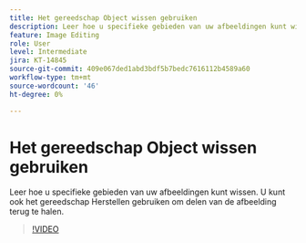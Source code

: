 ```yaml
---
title: Het gereedschap Object wissen gebruiken
description: Leer hoe u specifieke gebieden van uw afbeeldingen kunt wissen
feature: Image Editing
role: User
level: Intermediate
jira: KT-14845
source-git-commit: 409e067ded1abd3bdf5b7bedc7616112b4589a60
workflow-type: tm+mt
source-wordcount: '46'
ht-degree: 0%

---
```


# Het gereedschap Object wissen gebruiken

Leer hoe u specifieke gebieden van uw afbeeldingen kunt wissen. U kunt ook het gereedschap Herstellen gebruiken om delen van de afbeelding terug te halen.

>[!VIDEO](https://video.tv.adobe.com/v/3427019?quality=12&learn=on&hidetitle=true)
